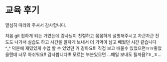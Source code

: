 # 교육 후기
열심히 따라와 주셔서 감사합니다.

처음 git 접하게 되는 거였는데 
강사님이 친절하고 꼼꼼하게 설명해주시고 
차근차근 진도도 나가서 실습도 하고
시간을 알차게 보내서 더 기억이 남고 
배웠던 시간 같습니다 ^_^ 
덕분에 재밌있게 수업 할 수 있었던 거 같아요!!! 직접 보고 배울수 있었으면ㅠㅠ좋았을텐데 너무 아쉬워요!! 감사합니다!!! 모르는 부분있으면 ...메일 보내도 될까욤?ㅎ_ㅎ... 